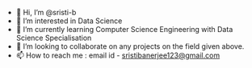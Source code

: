 - 👋 Hi, I’m @sristi-b
- 👀 I’m interested in Data Science
- 🌱 I’m currently learning Computer Science Engineering with Data Science Specialisation
- 💞️ I’m looking to collaborate on any projects on the field given above.
- 📫 How to reach me : email id - sristibanerjee123@gmail.com

<!---
sristi-b/sristi-b is a ✨ special ✨ repository because its `README.md` (this file) appears on your GitHub profile.
You can click the Preview link to take a look at your changes.
--->
